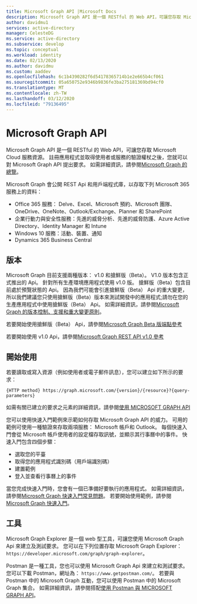 ```yaml
---
title: Microsoft Graph API |Microsoft Docs
description: Microsoft Graph API 是一個 RESTful 的 Web API，可讓您存取 Microsoft Cloud 服務資源。
author: davidmu1
services: active-directory
manager: CelesteDG
ms.service: active-directory
ms.subservice: develop
ms.topic: conceptual
ms.workload: identity
ms.date: 02/13/2020
ms.author: davidmu
ms.custom: aaddev
ms.openlocfilehash: 6c1b4390282f6d54178365714b1e2e665b4cf061
ms.sourcegitcommit: 05a650752e9346b9836fe3ba275181369bd94cf0
ms.translationtype: MT
ms.contentlocale: zh-TW
ms.lasthandoff: 03/12/2020
ms.locfileid: "79136495"
---
```

# <a name="microsoft-graph-api"></a>Microsoft Graph API

Microsoft Graph API 是一個 RESTful 的 Web API，可讓您存取 Microsoft Cloud 服務資源。 註冊應用程式並取得使用者或服務的驗證權杖之後，您就可以對 Microsoft Graph API 提出要求。 如需詳細資訊，請參閱[Microsoft Graph 的總覽](https://docs.microsoft.com/graph/overview)。

Microsoft Graph 會公開 REST Api 和用戶端程式庫，以存取下列 Microsoft 365 服務上的資料：
- Office 365 服務： Delve、Excel、Microsoft 預約、Microsoft 團隊、OneDrive、OneNote、Outlook/Exchange、Planner 和 SharePoint
- 企業行動力與安全性服務：先進的威脅分析、先進的威脅防護、Azure Active Directory、Identity Manager 和 Intune
- Windows 10 服務：活動、裝置、通知
- Dynamics 365 Business Central

## <a name="versions"></a>版本

Microsoft Graph 目前支援兩種版本： v1.0 和搶鮮版（Beta）。 V1.0 版本包含正式推出的 Api。 針對所有生產環境應用程式使用 v1.0 版。 搶鮮版（Beta）包含目前處於預覽狀態的 Api。 因為我們可能會引進搶鮮版（Beta） Api 的重大變更，所以我們建議您只使用搶鮮版（Beta）版本來測試開發中的應用程式;請勿在您的生產應用程式中使用搶鮮版（Beta） Api。 如需詳細資訊，請參閱[Microsoft Graph 的版本控制、支援和重大變更原則](https://docs.microsoft.com/graph/versioning-and-support)。

若要開始使用搶鮮版（Beta） Api，請參閱[Microsoft Graph Beta 版端點參考](https://docs.microsoft.com/graph/api/overview?view=graph-rest-beta)

若要開始使用 v1.0 Api，請參閱[Microsoft Graph REST API v1.0 參考](https://docs.microsoft.com/graph/api/overview?view=graph-rest-1.0)

## <a name="get-started"></a>開始使用

若要讀取或寫入資源（例如使用者或電子郵件訊息），您可以建立如下所示的要求：

`{HTTP method} https://graph.microsoft.com/{version}/{resource}?{query-parameters}`

如需有關已建立的要求之元素的詳細資訊，請參閱[使用 MICROSOFT GRAPH API](https://docs.microsoft.com/graph/use-the-api)

您可以使用快速入門範例來示範如何存取 Microsoft Graph API 的威力。 可用的範例可使用一種驗證來存取兩項服務： Microsoft 帳戶和 Outlook。 每個快速入門會從 Microsoft 帳戶使用者的設定檔存取訊號，並顯示其行事曆中的事件。
快速入門包含四個步驟：
- 選取您的平臺
- 取得您的應用程式識別碼（用戶端識別碼）
- 建置範例
- 登入並查看行事曆上的事件

當您完成快速入門時，您會有一個已準備好要執行的應用程式。 如需詳細資訊，請參閱[Microsoft Graph 快速入門常見問題](https://docs.microsoft.com/graph/quick-start-faq)。 若要開始使用範例，請參閱[Microsoft Graph 快速入門](https://developer.microsoft.com/graph/quick-start)。

## <a name="tools"></a>工具

Microsoft Graph Explorer 是一個 web 型工具，可讓您使用 Microsoft Graph Api 來建立及測試要求。 您可以在下列位置存取 Microsoft Graph Explorer： `https://developer.microsoft.com/graph/graph-explorer`。

Postman 是一種工具，您也可以使用 Microsoft Graph Api 來建立和測試要求。 您可以下載 Postman，網址為： `https://www.getpostman.com/`。 若要與 Postman 中的 Microsoft Graph 互動，您可以使用 Postman 中的 Microsoft Graph 集合。 如需詳細資訊，請參閱搭配[使用 Postman 與 MICROSOFT GRAPH API](/graph/use-postman?context=graph%2Fapi%2Fbeta&view=graph-rest-beta)。
